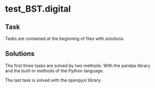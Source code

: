 # test_BST.digital

## Task
Tasks are contained at the beginning of files with solutions.
## Solutions
The first three tasks are solved by two methods. With the pandas library and the built-in methods of the Python language.

The last task is solved with the openpyxl library.
